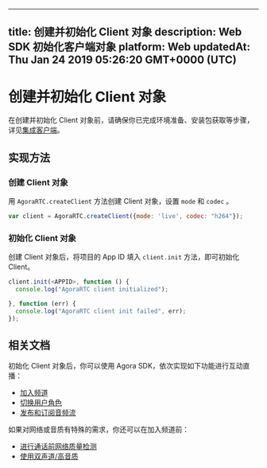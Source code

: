 
---
title: 创建并初始化 Client 对象
description: Web SDK 初始化客户端对象
platform: Web
updatedAt: Thu Jan 24 2019 05:26:20 GMT+0000 (UTC)
---
# 创建并初始化 Client 对象
在创建并初始化 Client 对象前，请确保你已完成环境准备、安装包获取等步骤，详见[集成客户端](../../cn/Interactive%20Broadcast/web_prepare.md)。

## 实现方法
### 创建 Client 对象
用 `AgoraRTC.createClient` 方法创建 Client 对象，设置 `mode` 和 `codec` 。

```javascript
var client = AgoraRTC.createClient({mode: 'live', codec: "h264"});
```

### 初始化 Client 对象
创建 Client 对象后，将项目的 App ID 填入 `client.init` 方法，即可初始化 Client。

```javascript
client.init(<APPID>, function () {
  console.log("AgoraRTC client initialized");

}, function (err) {
  console.log("AgoraRTC client init failed", err);
});
```

## 相关文档
初始化 Client 对象后，你可以使用 Agora SDK，依次实现如下功能进行互动直播：
- [加入频道](../../cn/Interactive%20Broadcast/join_live_web.md)
- [切换用户角色](../../cn/Interactive%20Broadcast/role_web.md)
- [发布和订阅音频流](../../cn/Interactive%20Broadcast/publish_web_live.md)

如果对网络或音质有特殊的需求，你还可以在加入频道前：
- [进行通话前网络质量检测](../../cn/Interactive%20Broadcast/lastmile_web.md)
- [使用双声道/高音质](../../cn/Interactive%20Broadcast/audio_profile_web.md)

